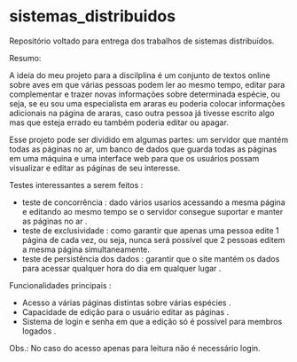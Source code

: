 # sistemas_distribuidos
Repositório voltado para entrega dos trabalhos de sistemas distribuídos.

Resumo:

A ideia do meu projeto para a discilplina é um conjunto de textos online sobre aves em que várias pessoas podem ler ao mesmo tempo, editar para complementar e trazer novas informações sobre determinada espécie, ou seja, se eu sou uma especialista em araras eu poderia colocar informações adicionais na página de araras, caso outra pessoa já tivesse escrito algo mas que esteja errado eu também poderia editar ou apagar. 

Esse projeto pode ser dividido em algumas partes: um servidor que mantém todas as páginas no ar, um banco de dados que guarda todas as páginas em uma máquina e uma interface web para que os usuários possam visualizar e editar as páginas de seu interesse.

Testes interessantes a serem feitos :
- teste de concorrência : dado vários usarios acessando a mesma página e editando ao mesmo tempo se o servidor consegue suportar e manter as páginas no ar .
- teste de exclusividade : como garantir que apenas uma pessoa edite 1 página de cada vez, ou seja, nunca será possível que 2 pessoas editem a mesma página simultaneamente.
- teste de persistência dos dados : garantir que o site mantém os dados para acessar qualquer hora do dia em qualquer lugar .

Funcionalidades principais :

- Acesso a várias páginas distintas sobre várias espécies .
- Capacidade de edição para o usuário editar as páginas .
- Sistema de login e senha em que a edição só é possível para membros logados .

Obs.: No caso do acesso apenas para leitura não é necessário login.

